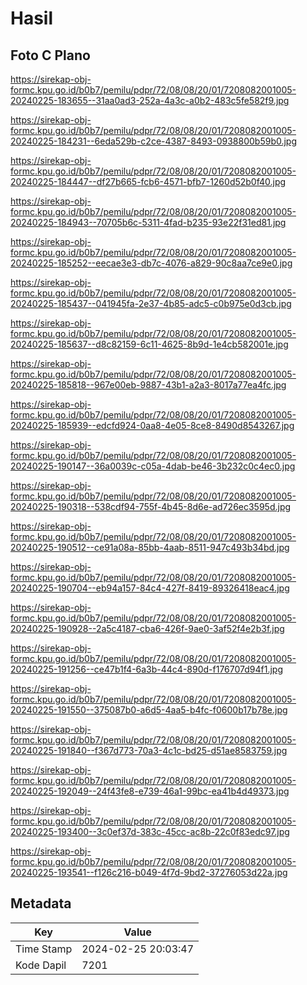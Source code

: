 # Hasil

## Foto C Plano

https://sirekap-obj-formc.kpu.go.id/b0b7/pemilu/pdpr/72/08/08/20/01/7208082001005-20240225-183655--31aa0ad3-252a-4a3c-a0b2-483c5fe582f9.jpg

https://sirekap-obj-formc.kpu.go.id/b0b7/pemilu/pdpr/72/08/08/20/01/7208082001005-20240225-184231--6eda529b-c2ce-4387-8493-0938800b59b0.jpg

https://sirekap-obj-formc.kpu.go.id/b0b7/pemilu/pdpr/72/08/08/20/01/7208082001005-20240225-184447--df27b665-fcb6-4571-bfb7-1260d52b0f40.jpg

https://sirekap-obj-formc.kpu.go.id/b0b7/pemilu/pdpr/72/08/08/20/01/7208082001005-20240225-184943--70705b6c-5311-4fad-b235-93e22f31ed81.jpg

https://sirekap-obj-formc.kpu.go.id/b0b7/pemilu/pdpr/72/08/08/20/01/7208082001005-20240225-185252--eecae3e3-db7c-4076-a829-90c8aa7ce9e0.jpg

https://sirekap-obj-formc.kpu.go.id/b0b7/pemilu/pdpr/72/08/08/20/01/7208082001005-20240225-185437--041945fa-2e37-4b85-adc5-c0b975e0d3cb.jpg

https://sirekap-obj-formc.kpu.go.id/b0b7/pemilu/pdpr/72/08/08/20/01/7208082001005-20240225-185637--d8c82159-6c11-4625-8b9d-1e4cb582001e.jpg

https://sirekap-obj-formc.kpu.go.id/b0b7/pemilu/pdpr/72/08/08/20/01/7208082001005-20240225-185818--967e00eb-9887-43b1-a2a3-8017a77ea4fc.jpg

https://sirekap-obj-formc.kpu.go.id/b0b7/pemilu/pdpr/72/08/08/20/01/7208082001005-20240225-185939--edcfd924-0aa8-4e05-8ce8-8490d8543267.jpg

https://sirekap-obj-formc.kpu.go.id/b0b7/pemilu/pdpr/72/08/08/20/01/7208082001005-20240225-190147--36a0039c-c05a-4dab-be46-3b232c0c4ec0.jpg

https://sirekap-obj-formc.kpu.go.id/b0b7/pemilu/pdpr/72/08/08/20/01/7208082001005-20240225-190318--538cdf94-755f-4b45-8d6e-ad726ec3595d.jpg

https://sirekap-obj-formc.kpu.go.id/b0b7/pemilu/pdpr/72/08/08/20/01/7208082001005-20240225-190512--ce91a08a-85bb-4aab-8511-947c493b34bd.jpg

https://sirekap-obj-formc.kpu.go.id/b0b7/pemilu/pdpr/72/08/08/20/01/7208082001005-20240225-190704--eb94a157-84c4-427f-8419-89326418eac4.jpg

https://sirekap-obj-formc.kpu.go.id/b0b7/pemilu/pdpr/72/08/08/20/01/7208082001005-20240225-190928--2a5c4187-cba6-426f-9ae0-3af52f4e2b3f.jpg

https://sirekap-obj-formc.kpu.go.id/b0b7/pemilu/pdpr/72/08/08/20/01/7208082001005-20240225-191256--ce47b1f4-6a3b-44c4-890d-f176707d94f1.jpg

https://sirekap-obj-formc.kpu.go.id/b0b7/pemilu/pdpr/72/08/08/20/01/7208082001005-20240225-191550--375087b0-a6d5-4aa5-b4fc-f0600b17b78e.jpg

https://sirekap-obj-formc.kpu.go.id/b0b7/pemilu/pdpr/72/08/08/20/01/7208082001005-20240225-191840--f367d773-70a3-4c1c-bd25-d51ae8583759.jpg

https://sirekap-obj-formc.kpu.go.id/b0b7/pemilu/pdpr/72/08/08/20/01/7208082001005-20240225-192049--24f43fe8-e739-46a1-99bc-ea41b4d49373.jpg

https://sirekap-obj-formc.kpu.go.id/b0b7/pemilu/pdpr/72/08/08/20/01/7208082001005-20240225-193400--3c0ef37d-383c-45cc-ac8b-22c0f83edc97.jpg

https://sirekap-obj-formc.kpu.go.id/b0b7/pemilu/pdpr/72/08/08/20/01/7208082001005-20240225-193541--f126c216-b049-4f7d-9bd2-37276053d22a.jpg


## Metadata

| Key        | Value               |
| ---------- | ------------------- |
| Time Stamp | 2024-02-25 20:03:47 |
| Kode Dapil | 7201                |



